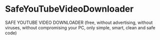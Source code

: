 # SafeYouTubeVideoDownloader

SAFE YOUTUBE VIDEO DOWNLOADER (free, without advertising, without viruses, without compromising your PC, only simple, smart, clean and safe code)

